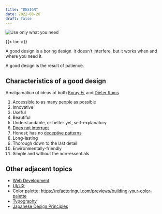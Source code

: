 ```yaml
---
title: "DESIGN"
date: 2022-08-28
draft: false
---
```


![Use only what you need](/image/design-need.jpg)

{{< toc >}}

A good design is a boring design. It doesn't interfere, but it works
when and where you need it.

A good design is the result of patience.

## Characteristics of a good design

Amalgamation of ideas of both
[Koray Er](https://korayer.de/posts/good-design.txt)
and
[Dieter Rams](https://www.vitsoe.com/us/about/good-design)

1. Accessible to as many people as possible
2. Innovative
3. Useful
4. Beautiful
5. Understandable, or better yet, self-explanatory
6. [Does not interrupt](/hostile-architecture)
8. Honest; has no [deceptive patterns](https://www.deceptive.design/)
9. Long-lasting
10. Thorough down to the last detail
11. Environmentally-friendly
12. Simple and without the non-essentials

## Other adjacent topics

- [Web Development](/web-dev)
- [UI/UX](/ui-ux)
- Color palette: https://refactoringui.com/previews/building-your-color-palette
- [Typography](/typography)
- [Japanese Design Principles](/japanese-design-principles)
